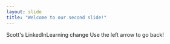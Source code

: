 ```yaml
---
layout: slide
title: "Welcome to our second slide!"
---
```

Scott's LinkedInLearning change
Use the left arrow to go back!